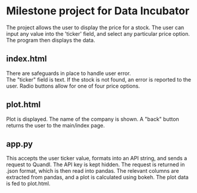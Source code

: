 # Milestone project for Data Incubator

The project allows the user to display the price for a stock.  The user can input any value into the 'ticker' field, and select any particular price option.  The program then displays the data.


## index.html
There are safeguards in place to handle user error.  
The "ticker" field is text.  If the stock is not found, an error is reported to the user.
Radio buttons allow for one of four price options.


## plot.html
Plot is displayed.  The name of the company is shown.  A "back" button returns the user to the main/index page.


## app.py
This accepts the user ticker value, formats into an API string, and sends a request to Quandl.  The API key is kept hidden.  The request is returned in .json format, which is then read into pandas.
The relevant columns are extracted from pandas, and a plot is calculated using bokeh.  The plot data is fed to plot.html.


